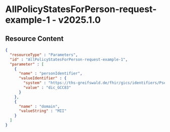 # AllPolicyStatesForPerson-request-example-1 - v2025.1.0



## Resource Content

```json
{
  "resourceType" : "Parameters",
  "id" : "AllPolicyStatesForPerson-request-example-1",
  "parameter" : [
    {
      "name" : "personIdentifier",
      "valueIdentifier" : {
        "system" : "https://ths-greifswald.de/fhir/gics/identifiers/Pseudonym",
        "value" : "dic_GCC83"
      }
    },
    {
      "name" : "domain",
      "valueString" : "MII"
    }
  ]
}

```
